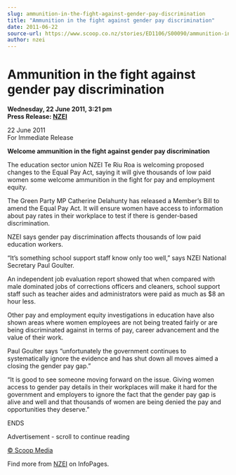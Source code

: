 ```yaml
---
slug: ammunition-in-the-fight-against-gender-pay-discrimination
title: "Ammunition in the fight against gender pay discrimination"
date: 2011-06-22
source-url: https://www.scoop.co.nz/stories/ED1106/S00090/ammunition-in-the-fight-against-gender-pay-discrimination.htm
author: nzei
---
```

Ammunition in the fight against gender pay discrimination
=========================================================

**Wednesday, 22 June 2011, 3:21 pm**  
**Press Release: [NZEI](https://info.scoop.co.nz/NZEI)**

  
22 June 2011  
For Immediate Release

**Welcome ammunition in the fight against gender pay discrimination**

The education sector union NZEI Te Riu Roa is welcoming proposed changes to the Equal Pay Act, saying it will give thousands of low paid women some welcome ammunition in the fight for pay and employment equity.

The Green Party MP Catherine Delahunty has released a Member’s Bill to amend the Equal Pay Act. It will ensure women have access to information about pay rates in their workplace to test if there is gender-based discrimination.

NZEI says gender pay discrimination affects thousands of low paid education workers.

“It’s something school support staff know only too well,” says NZEI National Secretary Paul Goulter.

An independent job evaluation report showed that when compared with male dominated jobs of corrections officers and cleaners, school support staff such as teacher aides and administrators were paid as much as $8 an hour less.

Other pay and employment equity investigations in education have also shown areas where women employees are not being treated fairly or are being discriminated against in terms of pay, career advancement and the value of their work.

Paul Goulter says “unfortunately the government continues to systematically ignore the evidence and has shut down all moves aimed a closing the gender pay gap.”

“It is good to see someone moving forward on the issue. Giving women access to gender pay details in their workplaces will make it hard for the government and employers to ignore the fact that the gender pay gap is alive and well and that thousands of women are being denied the pay and opportunities they deserve.”

  
ENDS

Advertisement - scroll to continue reading





[© Scoop Media](http://www.scoop.co.nz/about/terms.html)

Find more from [NZEI](https://info.scoop.co.nz/NZEI) on InfoPages.